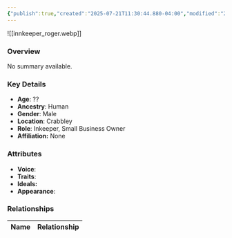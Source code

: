 ```yaml
---
{"publish":true,"created":"2025-07-21T11:30:44.880-04:00","modified":"2025-07-25T11:36:53.640-04:00","published":"2025-07-25T11:36:53.640-04:00","cssclasses":"","Age":"??","Ancestry":"Human","Gender":"Male","Location":["Crabbley"],"Role":["Inkeeper, Small Business Owner"],"Affiliation":["None"],"Appearances":["[[-The High Rollers Campaign-]]","[[The Crimsonclaw Bounty]]"]}
---
```



![[innkeeper_roger.webp]]

### Overview
No summary available.

### Key Details
- **Age**: ??
- **Ancestry**: Human
- **Gender**: Male
- **Location**: Crabbley
- **Role**: Inkeeper, Small Business Owner
- **Affiliation:** None

### Attributes
- **Voice**: 
- **Traits**: 
- **Ideals:** 
- **Appearance**:

### Relationships

| Name  | Relationship |
| ----- | ------------ |
